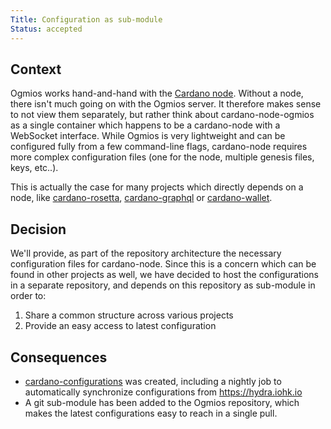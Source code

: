 ```yaml
---
Title: Configuration as sub-module
Status: accepted 
---
```


<!-- ADR template adapted from Michael Nygard's -->

## Context

<!-- What is the issue that we're seeing that is motivating this decision or change? -->

Ogmios works hand-and-hand with the [Cardano node](https://github.com/input-output-hk/cardano-node). Without a node, there isn't much going on with the Ogmios server. It therefore makes sense to not view them separately, but rather think about cardano-node-ogmios as a single container which happens to be a cardano-node with a WebSocket interface. While Ogmios is very lightweight and can be configured fully from a few command-line flags, cardano-node requires more complex configuration files (one for the node, multiple genesis files, keys, etc..). 

This is actually the case for many projects which directly depends on a node, like [cardano-rosetta](https://github.com/input-output-hk/cardano-rosetta), [cardano-graphql](https://github.com/input-output-hk/cardano-graphql) or [cardano-wallet](https://github.com/input-output-hk/cardano-wallet). 

## Decision

<!-- What is the change that we're proposing and/or doing? -->

We'll provide, as part of the repository architecture the necessary configuration files for cardano-node. Since this is a concern which can be found in other projects as well, we have decided to host the configurations in a separate repository, and depends on this repository as sub-module in order to:

1. Share a common structure across various projects
2. Provide an easy access to latest configuration 

## Consequences

<!-- What becomes easier or more difficult to do because of this change? -->

- [cardano-configurations](https://github.com/input-output-hk/cardano-configurations) was created, including a nightly job to automatically synchronize configurations from https://hydra.iohk.io
- A git sub-module has been added to the Ogmios repository, which makes the latest configurations easy to reach in a single pull. 
